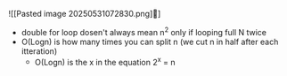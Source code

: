 
![[Pasted image 20250531072830.png]]ِ

- double for loop dosen't always mean n<sup>2</sup> only if looping full N twice
- O(Logn) is how many times you can split n (we cut n in half after each itteration)
	- O(Logn) is the x in the equation 2<sup>x</sup> = n